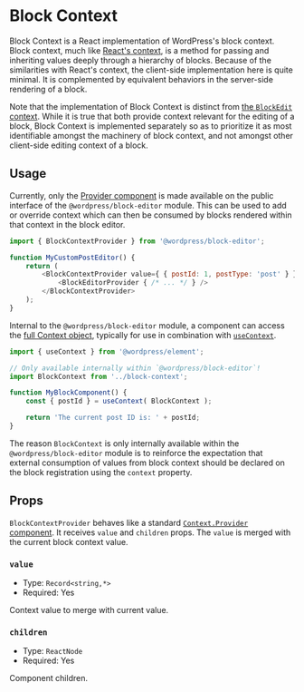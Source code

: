 Block Context
=============

Block Context is a React implementation of WordPress's block context. Block context, much like [React's context](https://reactjs.org/docs/context.html), is a method for passing and inheriting values deeply through a hierarchy of blocks. Because of the similarities with React's context, the client-side implementation here is quite minimal. It is complemented by equivalent behaviors in the server-side rendering of a block.

Note that the implementation of Block Context is distinct from [the `BlockEdit` context](../block-edit). While it is true that both provide context relevant for the editing of a block, Block Context is implemented separately so as to prioritize it as most identifiable amongst the machinery of block context, and not amongst other client-side editing context of a block.

## Usage

Currently, only the [Provider component](https://reactjs.org/docs/context.html#contextprovider) is made available on the public interface of the `@wordpress/block-editor` module. This can be used to add or override context which can then be consumed by blocks rendered within that context in the block editor.

```js
import { BlockContextProvider } from '@wordpress/block-editor';

function MyCustomPostEditor() {
	return (
		<BlockContextProvider value={ { postId: 1, postType: 'post' } }>
			<BlockEditorProvider { /* ... */ } />
		</BlockContextProvider>
	);
}
```

Internal to the `@wordpress/block-editor` module, a component can access the [full Context object](https://reactjs.org/docs/context.html#api), typically for use in combination with [`useContext`](https://reactjs.org/docs/hooks-reference.html#usecontext).

```js
import { useContext } from '@wordpress/element';

// Only available internally within `@wordpress/block-editor`!
import BlockContext from '../block-context';

function MyBlockComponent() {
	const { postId } = useContext( BlockContext );

	return 'The current post ID is: ' + postId;
}
```

The reason `BlockContext` is only internally available within the `@wordpress/block-editor` module is to reinforce the expectation that external consumption of values from block context should be declared on the block registration using the `context` property.

## Props

`BlockContextProvider` behaves like a standard [`Context.Provider` component](https://reactjs.org/docs/context.html#contextprovider). It receives `value` and `children` props. The `value` is merged with the current block context value.

### `value`

- Type: `Record<string,*>`
- Required: Yes

Context value to merge with current value.

### `children`

- Type: `ReactNode`
- Required: Yes

Component children.

